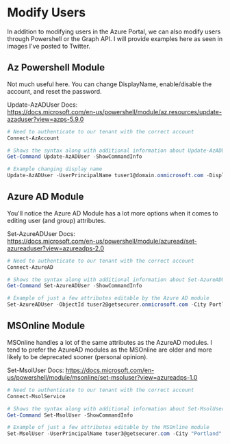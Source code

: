 # Modify Users

In addition to modifying users in the Azure Portal, we can also modify users through Powershell or the Graph API. I will provide examples here as seen in images I've posted to Twitter.

## Az Powershell Module

Not much useful here. You can change DisplayName, enable/disable the account, and reset the password.

Update-AzADUser Docs:  
<https://docs.microsoft.com/en-us/powershell/module/az.resources/update-azaduser?view=azps-5.9.0>

````Powershell
# Need to authenticate to our tenant with the correct account
Connect-AzAccount

# Shows the syntax along with additional information about Update-AzADUser
Get-Command Update-AzADUser -ShowCommandInfo

# Example changing display name
Update-AzADUser -UserPrincipalName tuser1@domain.onmicrosoft.com -DisplayName "Test User One"
````

## Azure AD Module

You'll notice the Azure AD Module has a lot more options when it comes to editing user (and group) attributes.

Set-AzureADUser Docs:  
<https://docs.microsoft.com/en-us/powershell/module/azuread/set-azureaduser?view=azureadps-2.0>

````Powershell
# Need to authenticate to our tenant with the correct account
Connect-AzureAD

# Shows the syntax along with additional information about Set-AzureADUser
Get-Command Set-AzureADUser -ShowCommandInfo

# Example of just a few attributes editable by the Azure AD module
Set-AzureADUser -ObjectId tuser2@getsecurer.onmicrosoft.com -City Portland -CompanyName "Get Securer" -Department "Security" -DisplayName "Test User Two" -GivenName "Test" -Surname "User Two" -JobTitle "Testing"
````

## MSOnline Module

MSOnline handles a lot of the same attributes as the AzureAD modules. I tend to prefer the AzureAD modules as the MSOnline are older and more likely to be deprecated sooner (personal opinion).

Set-MsolUser Docs: <https://docs.microsoft.com/en-us/powershell/module/msonline/set-msoluser?view=azureadps-1.0>

````Powershell
# Need to authenticate to our tenant with the correct account
Connect-MsolService

# Shows the syntax along with additional information about Set-MsolUser
Get-Command Set-MsolUser -ShowCommandInfo

# Example of just a few attributes editable by the MSOnline module
Set-MsolUser -UserPrincipalName tuser3@getsecurer.com -City "Portland" -Department "Security" -DisplayName "Test User Three" -FirstName "Test" -LastName "User Three" -UserType Viral
````
